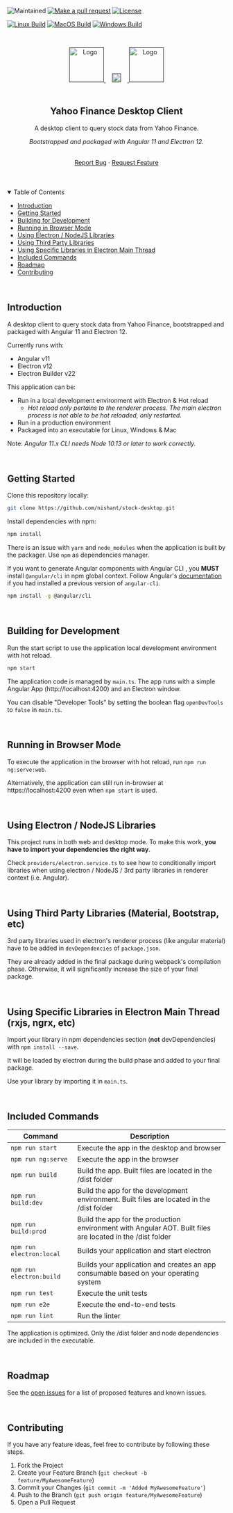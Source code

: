 ![Maintained][maintained-badge] [![Make a pull request][prs-badge]][prs]
[![License][license-badge]](LICENSE.md)

[![Linux Build][linux-build-badge]][linux-build]
[![MacOS Build][macos-build-badge]][macos-build]
[![Windows Build][windows-build-badge]][windows-build]

<br />

<p align="center">
  <a href="">
    <img src="https://www.vectorlogo.zone/logos/angular/angular-icon.svg" alt="Logo" width="80" height="80">
    <img src="https://www.freeiconspng.com/thumbs/plus-icon/blue-plus-icon-12.png" alt="Logo" width="20" height="20"  style="margin:25px 15px">
    <img src="https://www.vectorlogo.zone/logos/electronjs/electronjs-icon.svg" alt="Logo" width="80" height="80">
  </a>
</p>

<h2 align="center">Yahoo Finance Desktop Client</h3>

<div align="center">
  <p>A desktop client to query stock data from Yahoo Finance.</p>
  <p><em>Bootstrapped and packaged with Angular 11 and Electron 12.</em></p>
  <br />
  <a href="https://github.com/nishant/stock-desktop/labels/bug">Report Bug</a>
  ·
  <a href="https://github.com/nishant/stock-desktop/issues">Request Feature</a>
</div>

<br>
<br>
<br>

<details open="open">
  <summary>Table of Contents</summary>
  <ul>
    <li><a href="#introduction">Introduction</a></li>
    <li><a href="#getting-started">Getting Started</a></li>
    <li><a href="#building-for-development">Building for Development</a></li>
    <li><a href="#running-in-browser-mode">Running in Browser Mode</a></li>
    <li><a href="#using-electron--nodejs-libraries">Using Electron / NodeJS Libraries</a></li>
    <li><a href="#using-third-party-libraries-material-bootstrap-etc">Using Third Party Libraries</a></li>
    <li><a href="#using-specific-libraries-in-electron-main-thread-rxjs-ngrx-etc">Using Specific Libraries in Electron Main Thread</a></li>
    <li><a href="#included-commands">Included Commands</a></li>
    <li><a href="#roadmap">Roadmap</a></li>
    <li><a href="#contributing">Contributing</a></li>
  </ul>
</details>

<br>

## Introduction

A desktop client to query stock data from Yahoo Finance, bootstrapped and
packaged with Angular 11 and Electron 12.

Currently runs with:

- Angular v11
- Electron v12
- Electron Builder v22

This application can be:

- Run in a local development environment with Electron & Hot reload
  - _Hot reload only pertains to the renderer process. The main electron process
    is not able to be hot reloaded, only restarted._
- Run in a production environment
- Packaged into an executable for Linux, Windows & Mac

Note: _Angular 11.x CLI needs Node 10.13 or later to work correctly._

<br>

## Getting Started

Clone this repository locally:

```bash
git clone https://github.com/nishant/stock-desktop.git
```

Install dependencies with npm:

```bash
npm install
```

There is an issue with `yarn` and `node_modules` when the application is built
by the packager. Use `npm` as dependencies manager.

If you want to generate Angular components with Angular CLI , you **MUST**
install `@angular/cli` in npm global context. Follow Angular's
[documentation](https://github.com/angular/angular-cli) if you had installed a
previous version of `angular-cli`.

```bash
npm install -g @angular/cli
```

<br>

## Building for Development

Run the start script to use the application local development environment with
hot reload.

```bash
npm start
```

The application code is managed by `main.ts`. The app runs with a simple Angular
App (http://localhost:4200) and an Electron window.

You can disable "Developer Tools" by setting the boolean flag `openDevTools` to
`false` in `main.ts`.

<br>

## Running in Browser Mode

To execute the application in the browser with hot reload, run
`npm run ng:serve:web`.

Alternatively, the application can still run in-browser at
https://localhost:4200 even when `npm start` is used.

<br>

## Using Electron / NodeJS Libraries

This project runs in both web and desktop mode. To make this work, **you have to
import your dependencies the right way**.

Check `providers/electron.service.ts` to see how to conditionally import
libraries when using electron / NodeJS / 3rd party libraries in renderer context
(i.e. Angular).

<br>

## Using Third Party Libraries (Material, Bootstrap, etc)

3rd party libraries used in electron's renderer process (like angular material)
have to be added in `devDependencies` of `package.json`.

They are already added in the final package during webpack's compilation phase.
Otherwise, it will significantly increase the size of your final package.

<br>

## Using Specific Libraries in Electron Main Thread (rxjs, ngrx, etc)

Import your library in npm dependencies section (**not** devDependencies) with
`npm install --save`.

It will be loaded by electron during the build phase and added to your final
package.

Use your library by importing it in `main.ts`.

<br>

## Included Commands

| Command                  | Description                                                                                                |
| ------------------------ | ---------------------------------------------------------------------------------------------------------- |
| `npm run start`          | Execute the app in the desktop and browser                                                                 |
| `npm run ng:serve`       | Execute the app in the browser                                                                             |
| `npm run build`          | Build the app. Built files are located in the /dist folder                                                 |
| `npm run build:dev`      | Build the app for the development environment. Built files are located in the /dist folder                 |
| `npm run build:prod`     | Build the app for the production environment with Angular AOT. Built files are located in the /dist folder |
| `npm run electron:local` | Builds your application and start electron                                                                 |
| `npm run electron:build` | Builds your application and creates an app consumable based on your operating system                       |
| `npm run test`           | Execute the unit tests                                                                                     |
| `npm run e2e`            | Execute the end-to-end tests                                                                               |
| `npm run lint`           | Run the linter                                                                                             |

The application is optimized. Only the /dist folder and node dependencies are
included in the executable.

<br>

## Roadmap

See the [open issues](https://github.com/nishant/stock-desktop/issues) for a
list of proposed features and known issues.

<br>

## Contributing

If you have any feature ideas, feel free to contribute by following these steps.

1. Fork the Project
2. Create your Feature Branch (`git checkout -b feature/MyAwesomeFeature`)
3. Commit your Changes (`git commit -m 'Added MyAwesomeFeature'`)
4. Push to the Branch (`git push origin feature/MyAwesomeFeature`)
5. Open a Pull Request

<br>
<br>
<br>

[maintained-badge]:
  https://img.shields.io/badge/maintained-yes-brightgreen?style=for-the-badge
[license-badge]:
  https://img.shields.io/badge/license-MIT-blue.svg?style=for-the-badge
[license]: https://github.com/nishant/stock-desktop/blob/master/LICENSE.md
[prs-badge]:
  https://img.shields.io/badge/PRs-welcome-red.svg?style=for-the-badge
[prs]: https://github.com/nishant/stock-desktop/pulls
[linux-build-badge]:
  https://img.shields.io/badge/Linux%20Build-Pass-brightgreen?style=for-the-badge
[linux-build]:
  https://github.com/nishant/stock-desktop/actions?query=workflow%3A%22Linux+Build%22
[macos-build-badge]:
  https://img.shields.io/badge/MacOS%20Build-Pass-brightgreen?style=for-the-badge
[macos-build]:
  https://github.com/nishant/stock-desktop/actions?query=workflow%3A%22MacOS+Build%22
[windows-build-badge]:
  https://img.shields.io/badge/Windows%20Build-Pass-brightgreen?style=for-the-badge
[windows-build]:
  https://github.com/nishant/stock-desktop/actions?query=workflow%3A%22Windows+Build%22
